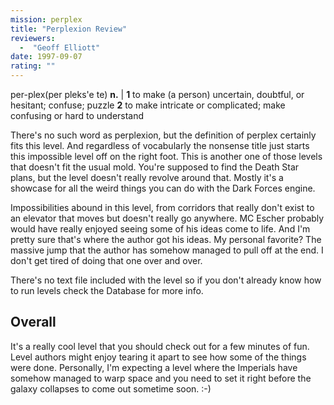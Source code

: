 ```yaml
---
mission: perplex
title: "Perplexion Review"
reviewers: 
  -  "Geoff Elliott"
date: 1997-09-07
rating: ""
---
```


per-plex(per pleks'e te) **n.** | **1** to make (a person) uncertain, doubtful, or hesitant; confuse; puzzle **2** to make intricate or complicated; make confusing or hard to understand

There's no such word as perplexion, but the definition of perplex certainly fits this level. And regardless of vocabularly the nonsense title just starts this impossible level off on the right foot. This is another one of those levels that doesn't fit the usual mold. You're supposed to find the Death Star plans, but the level doesn't really revolve around that. Mostly it's a showcase for all the weird things you can do with the Dark Forces engine.

Impossibilities abound in this level, from corridors that really don't exist to an elevator that moves but doesn't really go anywhere. MC Escher probably would have really enjoyed seeing some of his ideas come to life. And I'm pretty sure that's where the author got his ideas. My personal favorite? The massive jump that the author has somehow managed to pull off at the end. I don't get tired of doing that one over and over.

There's no text file included with the level so if you don't already know how to run levels check the Database for more info.

## Overall

It's a really cool level that you should check out for a few minutes of fun. Level authors might enjoy tearing it apart to see how some of the things were done. Personally, I'm expecting a level where the Imperials have somehow managed to warp space and you need to set it right before the galaxy collapses to come out sometime soon. :-)